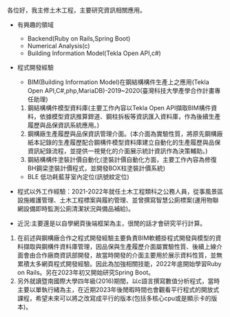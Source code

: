 各位好，我主修土木工程，主要研究資訊相關應用。


* 有興趣的領域

  * Backend(Ruby on Rails,Spring Boot)
  * Numerical Analysis(c)
  * Building Information Model(Tekla Open API,c#)

* 程式開發經驗
  * BIM(Building Information Model)在鋼結構構件生產上之應用(Tekla Open API,C#,php,MariaDB)-2019~2020(臺灣科技大學產學合作計畫專任助理)
  1. 鋼結構構件模型資料庫(主要工作內容以Tekla Open API擷取BIM構件資料，依據模型資訊推算銲道、鋼柱拆板等資訊匯入資料庫，作為後續生產履歷與品保資訊系統應用。)
  2. 鋼構廠生產履歷與品保資訊管理介面。(本介面為實驗性質，將原先鋼構廠紙本記錄的生產履歷配合鋼構件模型資料庫建立自動化的生產履歷與品保資訊紀錄流程，並提供一視覺化的介面展示統計資訊作為決策輔助。)
  3. 鋼結構構件塗裝計價自動化(塗裝計價自動化方面，主要工作內容為修復BH鋼梁塗裝計價程式，並開發BOX柱塗裝計價系統)
  

  * BLE 低功耗藍芽室內定位(訊號紋定位)

* 程式以外工作經驗：2021-2022年就任土木工程類科之公務人員，從事風景區設施維護管理、土木工程標案與履約管理、並曾撰寫智慧公廁標案(運用物聯網設備即時監測公廁清潔狀況與備品補給)。

* 近況:主要還是以自學網頁後端框架為主，很閒的話才會研究平行計算。
1. 在前述與鋼構廠合作之程式開發經驗主要負責BIM軟體掛程式開發與模型的資料擷取與鋼構件資料庫管理，因品保與生產履歷介面屬實驗性質、後續上線介面會由合作廠商資訊部開發，故當時開發的介面主要用於展示資料性質，並無累積太多網頁程式開發經驗。因此為加強相關技能，2022年底開始學習Ruby on Rails。另在2023年初又開始研究Spring Boot。 
1. 另外就讀暨南國際大學四年級(2016)期間，以c語言撰寫數值分析程式，當時主要以單執行緒為主，在近期2023年後閒暇時間也會觀看平行程式的開放式課程，希望未來可以將之改寫成平行的版本(包括多核心cpu或是顯示卡的版本)。





<!---
mibkndmibknd/mibkndmibknd is a ✨ special ✨ repository because its `README.md` (this file) appears on your GitHub profile.
You can click the Preview link to take a look at your changes.
--->
